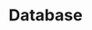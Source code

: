 ---
# Feel free to add content and custom Front Matter to this file.
# To modify the layout, see https://jekyllrb.com/docs/themes/#overriding-theme-defaults

layout: default
title: "Database"
vega: true
header_type: hero #base, post, hero,image, splash
#header_img: assets/images/header.svg
header_title: "Database"

---
